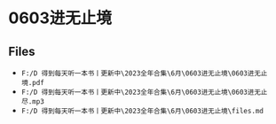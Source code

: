 # 0603进无止境

## Files

- `F:/D 得到每天听一本书丨更新中\2023全年合集\6月\0603进无止境\0603进无止境.pdf`
- `F:/D 得到每天听一本书丨更新中\2023全年合集\6月\0603进无止境\0603进无止尽.mp3`
- `F:/D 得到每天听一本书丨更新中\2023全年合集\6月\0603进无止境\files.md`
